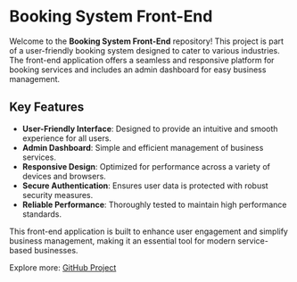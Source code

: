 # Booking System Front-End

Welcome to the **Booking System Front-End** repository! This project is part of a user-friendly booking system designed to cater to various industries. The front-end application offers a seamless and responsive platform for booking services and includes an admin dashboard for easy business management.

## Key Features

- **User-Friendly Interface**: Designed to provide an intuitive and smooth experience for all users.
- **Admin Dashboard**: Simple and efficient management of business services.
- **Responsive Design**: Optimized for performance across a variety of devices and browsers.
- **Secure Authentication**: Ensures user data is protected with robust security measures.
- **Reliable Performance**: Thoroughly tested to maintain high performance standards.

This front-end application is built to enhance user engagement and simplify business management, making it an essential tool for modern service-based businesses.

Explore more: [GitHub Project](https://github.com/ale356/booking-restful-api-backend)